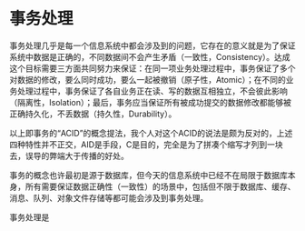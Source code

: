 # 事务处理

事务处理几乎是每一个信息系统中都会涉及到的问题，它存在的意义就是为了保证系统中数据是正确的，不同数据间不会产生矛盾（一致性，Consistency）。达成这个目标需要三方面共同努力来保证：在同一项业务处理过程中，事务保证了多个对数据的修改，要么同时成功，要么一起被撤销（原子性，Atomic）；在不同的业务处理过程中，事务保证了各自业务正在读、写的数据互相独立，不会彼此影响（隔离性，Isolation）；最后，事务应当保证所有被成功提交的数据修改都能够被正确持久化，不丢数据（持久性，Durability）。

以上即事务的“ACID”的概念提法，我个人对这个ACID的说法是颇为反对的，上述四种特性并不正交，AID是手段，C是目的，完全是为了拼凑个缩写才列到一块去，误导的弊端大于传播的好处。

事务的概念也许最初是源于数据库，但今天的信息系统中已经不在局限于数据库本身，所有需要保证数据正确性（一致性）的场景中，包括但不限于数据库、缓存、消息、队列、对象文件存储等都可能会涉及到事务处理。

事务处理是

